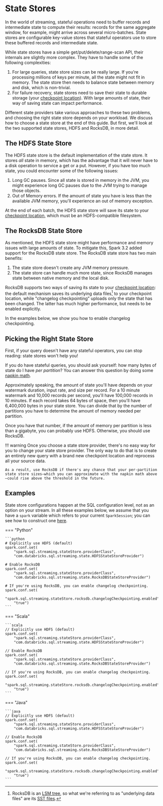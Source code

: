 <!-- 

spark structured streaming hdfs
spark structured streaming initalize state
spark structured streaming rocksdb
spark structured streaming state
spark structured streaming state store
[DUP] spark structured streaming garbage collection

-->

# State Stores

In the world of streaming, stateful operations need to buffer records and intermediate state to compute their results: records for the same aggregate window, for example, might arrive across several micro-batches. State stores are configurable key-value stores that stateful operators use to store these buffered records and intermediate state.

While state stores have a simple get/put/delete/range-scan API, their internals are slightly more complex. They have to handle some of the following complexities:

1. For large queries, state store sizes can be really large. If you're processing millions of keys per minute, all the state might not fit in memory. The state store then needs to balance state between memory and disk, which is non-trivial.
2. For failure recovery, state stores need to save their state to durable storage (your [checkpoint location]()). With large amounts of state, their way of saving state can impact performance.

Different state providers take various approaches to these two problems, and choosing the right state store depends on your workload. We discuss how to choose a state store at the end of this guide. But first, we'll look at the two supported state stores, HDFS and RocksDB, in more detail.

## The HDFS State Store

The HDFS state store is the default implementation of the state store. It stores _all_ state in memory, which has the advantage that it will never have to a disk operation to service a get or a put. However, if you have too much state, you could encounter some of the following issues:

1. Long GC pauses. Since all state is stored in memory in the JVM, you might experience long GC pauses due to the JVM trying to manage those objects.
2. Out of Memory errors. If the amount of state you have is less than the available JVM memory, you'll experience an out of memory exception.

At the end of each batch, the HDFS state store will save its state to your [checkpoint location](), which must be an HDFS-compatible filesystem.

## The RocksDB State Store

As mentioned, the HDFS state store might have performance and memory issues with large amounts of state. To mitigate this, Spark 3.2 added support for the RocksDB state store. The RocksDB state store has two main benefits:

1. The state store doesn't create any JVM memory pressure.
2. The state store can handle much more state, since RocksDB manages state between native memory and the local disk.

RocksDB supports two ways of saving its state to your [checkpoint location](): the default mechanism saves its underlying data files[^1] to your checkpoint location, while "changelog checkpointing" uploads only the state that has been changed. The latter has much higher performance, but needs to be enabled explicitly.

In the examples below, we show you how to enable changelog checkpointing.

[^1]:
    RocksDB is an [LSM tree](https://en.wikipedia.org/wiki/Log-structured_merge-tree), so what we're referring to as "underlying data files" are its [SST files](https://github.com/facebook/rocksdb/wiki/A-Tutorial-of-RocksDB-SST-formats).

## Picking the Right State Store

First, if your query doesn't have any stateful operators, you can stop reading: state stores won't help you!

If you do have stateful queries, you should ask yourself: how many bytes of state do I have _per partition_? You can answer this question by doing some [napkin math](https://en.wiktionary.org/wiki/napkin_math).

Approximately speaking, the amount of state you'll have depends on your watermark duration, input rate, and size per record. For a 10 minute watermark and 10,000 records per second, you'll have 100,000 records in 10 minutes. If each record takes 64 bytes of space, then you'll have 6,400,000 bytes in your state store. You can divide that by the number of partitions you have to determine the amount of memory needed per partition.

Once you have that number, if the amount of memory per partition is less than a gigabyte, you can probably use HDFS. Otherwise, you should use RocksDB.

!!! warning
    Once you choose a state store provider, there's no easy way for you to change your state store provider. The only way to do that is to create an entirely new query with a brand new checkpoint location and reprocess all your source data.
    
    As a result, use RocksDB if there's any chance that your per-partition state store sizes—which you can approximate with the napkin math above—could rise above the threshold in the future.


## Examples

<!-- TODO(neil): Can you figure out why this is? -->
State store configurations happen at the SQL configuration level, not as an option on your stream. In all these examples below, we assume that you have a `spark` variable which refers to your current `SparkSession`; you can see how to construct one [here]().

=== "Python"

    ```python
    # Explicitly use HDFS (default)
    spark.conf.set(
        "spark.sql.streaming.stateStore.providerClass",
        "com.databricks.sql.streaming.state.HDFSStateStoreProvider")

    # Enable RocksDB
    spark.conf.set(
        "spark.sql.streaming.stateStore.providerClass",
        "com.databricks.sql.streaming.state.RocksDBStateStoreProvider")

    # If you're using RocksDB, you can enable changelog checkpointing.
    spark.conf.set(
        "spark.sql.streaming.stateStore.rocksdb.changelogCheckpointing.enabled", 
        "true")
    ```

=== "Scala"

    ```scala
    // Explicitly use HDFS (default)
    spark.conf.set(
        "spark.sql.streaming.stateStore.providerClass",
        "com.databricks.sql.streaming.state.HDFSStateStoreProvider")

    // Enable RocksDB
    spark.conf.set(
        "spark.sql.streaming.stateStore.providerClass",
        "com.databricks.sql.streaming.state.RocksDBStateStoreProvider")

    // If you're using RocksDB, you can enable changelog checkpointing.
    spark.conf.set(
        "spark.sql.streaming.stateStore.rocksdb.changelogCheckpointing.enabled", 
        "true")
    ```

=== "Java"

    ```java
    // Explicitly use HDFS (default)
    spark.conf.set(
        "spark.sql.streaming.stateStore.providerClass",
        "com.databricks.sql.streaming.state.HDFSStateStoreProvider")

    // Enable RocksDB
    spark.conf.set(
        "spark.sql.streaming.stateStore.providerClass",
        "com.databricks.sql.streaming.state.RocksDBStateStoreProvider")
    
    // If you're using RocksDB, you can enable changelog checkpointing.
    spark.conf.set(
        "spark.sql.streaming.stateStore.rocksdb.changelogCheckpointing.enabled", 
        "true")
    ```




